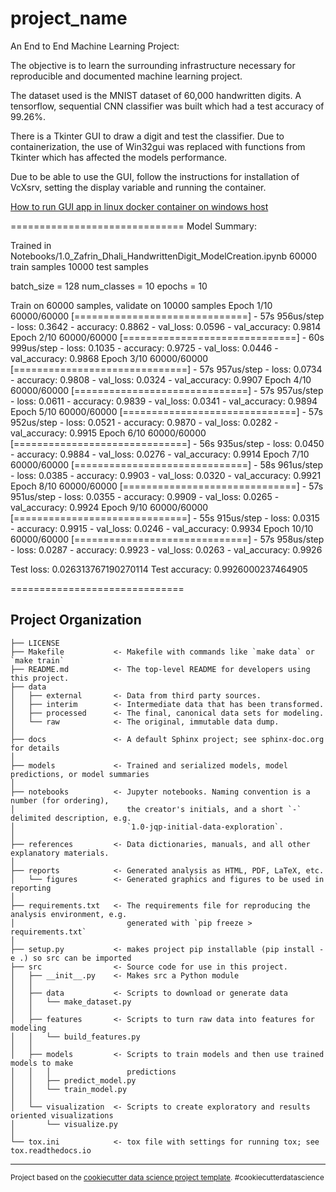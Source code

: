 project_name
==============================

An End to End Machine Learning Project: 

The objective is to learn the surrounding infrastructure necessary for reproducible and documented machine learning project. 

The dataset used is the MNIST dataset of 60,000 handwritten digits. A tensorflow, sequential CNN classifier was built which had a test accuracy of 99.26%. 

There is a Tkinter GUI to draw a digit and test the classifier. Due to containerization, the use of Win32gui was replaced with functions from Tkinter which has affected the models performance. 

Due to be able to use the GUI,  follow the instructions for installation of VcXsrv, setting the display variable and running the container. 

<a target="_blank" href="https://dev.to/darksmile92/run-gui-app-in-linux-docker-container-on-windows-host-4kde">How to run GUI app in linux docker container on windows host</a></small></p>

==============================
Model Summary: 

Trained in  Notebooks/1.0_Zafrin_Dhali_HandwrittenDigit_ModelCreation.ipynb
60000 train samples
10000 test samples

batch_size = 128
num_classes = 10
epochs = 10


Train on 60000 samples, validate on 10000 samples
Epoch 1/10
60000/60000 [==============================] - 57s 956us/step - loss: 0.3642 - accuracy: 0.8862 - val_loss: 0.0596 - val_accuracy: 0.9814
Epoch 2/10
60000/60000 [==============================] - 60s 999us/step - loss: 0.1035 - accuracy: 0.9725 - val_loss: 0.0446 - val_accuracy: 0.9868
Epoch 3/10
60000/60000 [==============================] - 57s 957us/step - loss: 0.0734 - accuracy: 0.9808 - val_loss: 0.0324 - val_accuracy: 0.9907
Epoch 4/10
60000/60000 [==============================] - 57s 957us/step - loss: 0.0611 - accuracy: 0.9839 - val_loss: 0.0341 - val_accuracy: 0.9894
Epoch 5/10
60000/60000 [==============================] - 57s 952us/step - loss: 0.0521 - accuracy: 0.9870 - val_loss: 0.0282 - val_accuracy: 0.9915
Epoch 6/10
60000/60000 [==============================] - 56s 935us/step - loss: 0.0450 - accuracy: 0.9884 - val_loss: 0.0276 - val_accuracy: 0.9914
Epoch 7/10
60000/60000 [==============================] - 58s 961us/step - loss: 0.0385 - accuracy: 0.9903 - val_loss: 0.0320 - val_accuracy: 0.9921
Epoch 8/10
60000/60000 [==============================] - 57s 951us/step - loss: 0.0355 - accuracy: 0.9909 - val_loss: 0.0265 - val_accuracy: 0.9924
Epoch 9/10
60000/60000 [==============================] - 55s 915us/step - loss: 0.0315 - accuracy: 0.9915 - val_loss: 0.0246 - val_accuracy: 0.9934
Epoch 10/10
60000/60000 [==============================] - 57s 958us/step - loss: 0.0287 - accuracy: 0.9923 - val_loss: 0.0263 - val_accuracy: 0.9926


Test loss: 0.026313767190270114
Test accuracy: 0.9926000237464905

==============================

Project Organization
------------

    ├── LICENSE
    ├── Makefile           <- Makefile with commands like `make data` or `make train`
    ├── README.md          <- The top-level README for developers using this project.
    ├── data
    │   ├── external       <- Data from third party sources.
    │   ├── interim        <- Intermediate data that has been transformed.
    │   ├── processed      <- The final, canonical data sets for modeling.
    │   └── raw            <- The original, immutable data dump.
    │
    ├── docs               <- A default Sphinx project; see sphinx-doc.org for details
    │
    ├── models             <- Trained and serialized models, model predictions, or model summaries
    │
    ├── notebooks          <- Jupyter notebooks. Naming convention is a number (for ordering),
    │                         the creator's initials, and a short `-` delimited description, e.g.
    │                         `1.0-jqp-initial-data-exploration`.
    │
    ├── references         <- Data dictionaries, manuals, and all other explanatory materials.
    │
    ├── reports            <- Generated analysis as HTML, PDF, LaTeX, etc.
    │   └── figures        <- Generated graphics and figures to be used in reporting
    │
    ├── requirements.txt   <- The requirements file for reproducing the analysis environment, e.g.
    │                         generated with `pip freeze > requirements.txt`
    │
    ├── setup.py           <- makes project pip installable (pip install -e .) so src can be imported
    ├── src                <- Source code for use in this project.
    │   ├── __init__.py    <- Makes src a Python module
    │   │
    │   ├── data           <- Scripts to download or generate data
    │   │   └── make_dataset.py
    │   │
    │   ├── features       <- Scripts to turn raw data into features for modeling
    │   │   └── build_features.py
    │   │
    │   ├── models         <- Scripts to train models and then use trained models to make
    │   │   │                 predictions
    │   │   ├── predict_model.py
    │   │   └── train_model.py
    │   │
    │   └── visualization  <- Scripts to create exploratory and results oriented visualizations
    │       └── visualize.py
    │
    └── tox.ini            <- tox file with settings for running tox; see tox.readthedocs.io


--------

<p><small>Project based on the <a target="_blank" href="https://drivendata.github.io/cookiecutter-data-science/">cookiecutter data science project template</a>. #cookiecutterdatascience</small></p>
